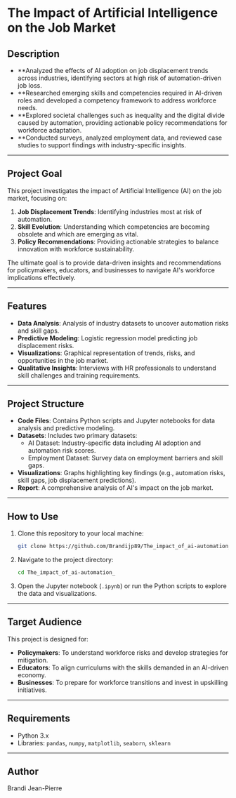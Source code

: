 # The Impact of Artificial Intelligence on the Job Market
## Description 
-	**Analyzed the effects of AI adoption on job displacement trends across industries, identifying sectors at high risk of automation-driven job loss.
-	**Researched emerging skills and competencies required in AI-driven roles and developed a competency framework to address workforce needs.
-	**Explored societal challenges such as inequality and the digital divide caused by automation, providing actionable policy recommendations for workforce adaptation.
-	**Conducted surveys, analyzed employment data, and reviewed case studies to support findings with industry-specific insights.

---

## Project Goal
This project investigates the impact of Artificial Intelligence (AI) on the job market, focusing on:
1. **Job Displacement Trends**: Identifying industries most at risk of automation.
2. **Skill Evolution**: Understanding which competencies are becoming obsolete and which are emerging as vital.
3. **Policy Recommendations**: Providing actionable strategies to balance innovation with workforce sustainability.

The ultimate goal is to provide data-driven insights and recommendations for policymakers, educators, and businesses to navigate AI's workforce implications effectively.

---

## Features
- **Data Analysis**: Analysis of industry datasets to uncover automation risks and skill gaps.
- **Predictive Modeling**: Logistic regression model predicting job displacement risks.
- **Visualizations**: Graphical representation of trends, risks, and opportunities in the job market.
- **Qualitative Insights**: Interviews with HR professionals to understand skill challenges and training requirements.

---

## Project Structure
- **Code Files**: Contains Python scripts and Jupyter notebooks for data analysis and predictive modeling.
- **Datasets**: Includes two primary datasets:
  - AI Dataset: Industry-specific data including AI adoption and automation risk scores.
  - Employment Dataset: Survey data on employment barriers and skill gaps.
- **Visualizations**: Graphs highlighting key findings (e.g., automation risks, skill gaps, job displacement predictions).
- **Report**: A comprehensive analysis of AI's impact on the job market.

---

## How to Use
1. Clone this repository to your local machine:
   ```bash
   git clone https://github.com/Brandijp89/The_impact_of_ai-automation_.git)
   ```
2. Navigate to the project directory:
   ```bash
   cd The_impact_of_ai-automation_
   ```
3. Open the Jupyter notebook (`.ipynb`) or run the Python scripts to explore the data and visualizations.

---

## Target Audience
This project is designed for:
- **Policymakers**: To understand workforce risks and develop strategies for mitigation.
- **Educators**: To align curriculums with the skills demanded in an AI-driven economy.
- **Businesses**: To prepare for workforce transitions and invest in upskilling initiatives.

---

## Requirements
- Python 3.x
- Libraries: `pandas`, `numpy`, `matplotlib`, `seaborn`, `sklearn`

---

## Author
Brandi Jean-Pierre
